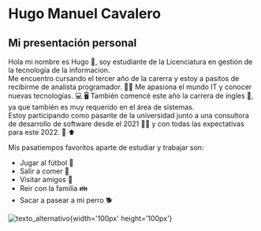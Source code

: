# Hugo Manuel Cavalero
## Mi presentación personal

Hola mi nombre es Hugo 👨, soy estudiante de la Licenciatura en gestión de la tecnología de la informacion.  
Me encuentro cursando el tercer año de la carerra y estoy a pasitos de recibirme de analista programador. 👨‍🎓
Me apasiona el mundo IT y conocer nuevas tecnologías. 💻 🖥️
También comencé este año la carrera de ingles 🏴󠁧󠁢󠁥󠁮󠁧󠁿, ya que también es muy requerido en el área de sistemas.    
Estoy participando como pasante de la universidad junto a una consultora de desarrollo de software desde el 2021 👨‍💼 y con todas las expectativas para este 2022. 🙌 ⬆️  

Mis pasatiempos favoritos aparte de estudiar y trabajar son:
* Jugar al fútbol 🏈
* Salir a comer 🍕
* Visitar amigos 🍻
* Reir con la familia 👪
* Sacar a pasear a mi perro 🐕

![texto_alternativo](){width='100px' height='100px'}

